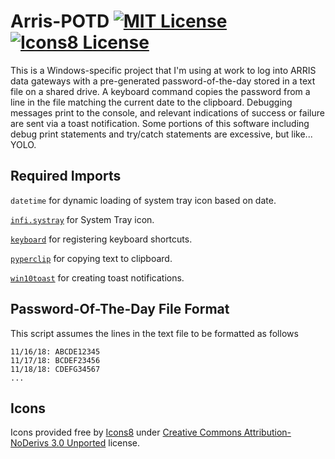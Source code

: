 # Arris-POTD   [![MIT License](https://img.shields.io/badge/license-MIT-blue.svg?style=flat)](https://github.com/MxLinux/Arris-POTD/blob/master/LICENSE) [![Icons8 License](https://img.shields.io/badge/icons-CC%20BY--ND%203.0-blue.svg)](http://icons8.com)
This is a Windows-specific project that I'm using at work to log into ARRIS data gateways with a pre-generated password-of-the-day stored in a text file on a shared drive. A keyboard command copies the password from a line in the file matching the current date to the clipboard. Debugging messages print to the console, and relevant indications of success or failure are sent via a toast notification. Some portions of this software including debug print statements and try/catch statements are excessive, but like... YOLO.

## Required Imports
`datetime` for dynamic loading of system tray icon based on date.

[`infi.systray`](https://github.com/Infinidat/infi.systray) for System Tray icon.

[`keyboard`](https://github.com/boppreh/keyboard) for registering keyboard shortcuts.

[`pyperclip`](https://github.com/asweigart/pyperclip) for copying text to clipboard.

[`win10toast`](https://github.com/jithurjacob/Windows-10-Toast-Notifications) for creating toast notifications.

## Password-Of-The-Day File Format
This script assumes the lines in the text file to be formatted as follows
```
11/16/18: ABCDE12345
11/17/18: BCDEF23456
11/18/18: CDEFG34567
...
```

## Icons
Icons provided free by [Icons8](http://icons8.com) under [Creative Commons Attribution-NoDerivs 3.0 Unported](https://creativecommons.org/licenses/by-nd/3.0/) license.
